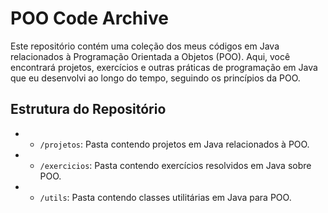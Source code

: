 # POO Code Archive

 Este repositório contém uma coleção dos meus códigos em Java relacionados à Programação Orientada a Objetos (POO). Aqui, você encontrará projetos, exercícios e outras práticas de programação em Java que eu desenvolvi ao longo do tempo, seguindo os princípios da POO.  
 
 ## Estrutura do Repositório  
 - - `/projetos`: Pasta contendo projetos em Java relacionados à POO.
 - - `/exercicios`: Pasta contendo exercícios resolvidos em Java sobre POO.
 - - `/utils`: Pasta contendo classes utilitárias em Java para POO.

